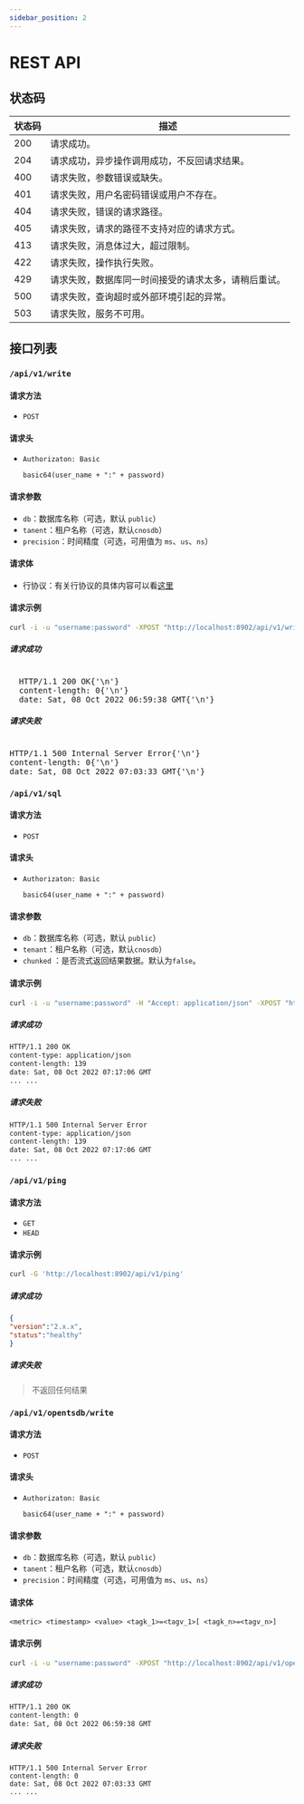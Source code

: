 ```yaml
---
sidebar_position: 2
---
```


# REST API

## 状态码

| 状态码 | 描述                                                 |
| ------ | ---------------------------------------------------- |
| 200    | 请求成功。                                           |
| 204    | 请求成功，异步操作调用成功，不反回请求结果。         |
| 400    | 请求失败，参数错误或缺失。                           |
| 401    | 请求失败，用户名密码错误或用户不存在。               |
| 404    | 请求失败，错误的请求路径。                           |
| 405    | 请求失败，请求的路径不支持对应的请求方式。           |
| 413    | 请求失败，消息体过大，超过限制。                     |
| 422    | 请求失败，操作执行失败。                             |
| 429    | 请求失败，数据库同一时间接受的请求太多，请稍后重试。 |
| 500    | 请求失败，查询超时或外部环境引起的异常。             |
| 503    | 请求失败，服务不可用。                               |

## 接口列表

### `/api/v1/write`

#### 请求方法

- `POST`

#### 请求头

- `Authorizaton: Basic`

    `basic64(user_name + ":" + password)`

#### 请求参数

- `db`：数据库名称（可选，默认 `public`）
- `tanent`：租户名称（可选，默认`cnosdb`）
- `precision`：时间精度（可选，可用值为 `ms`、`us`、`ns`）

#### 请求体

- 行协议：有关行协议的具体内容可以看[这里](https://docs.influxdata.com/influxdb/v1.8/write_protocols/line_protocol_tutorial/)

#### 请求示例

```bash
curl -i -u "username:password" -XPOST "http://localhost:8902/api/v1/write?db=example" -d 't1,foo=a,bar=b v=1'
```

##### 请求成功

<pre>
  <a/>
  HTTP/1.1 200 OK{'\n'}
  content-length: 0{'\n'}
  date: Sat, 08 Oct 2022 06:59:38 GMT{'\n'}
</pre>

##### 请求失败

<pre>
  <a/>
HTTP/1.1 500 Internal Server Error{'\n'}
content-length: 0{'\n'}
date: Sat, 08 Oct 2022 07:03:33 GMT{'\n'}
</pre>

### `/api/v1/sql`

#### 请求方法

- `POST`

#### 请求头

- `Authorizaton: Basic`

  `basic64(user_name + ":" + password)`

#### 请求参数

- `db`：数据库名称（可选，默认 `public`）
- `tenant`：租户名称（可选，默认`cnosdb`）
- `chunked` ：是否流式返回结果数据。默认为`false`。

#### 请求示例

```bash
curl -i -u "username:password" -H "Accept: application/json" -XPOST "http://localhost:8902/api/v1/sql?db=example" -d 'SELECT * from t1'
```

##### 请求成功

```bash
HTTP/1.1 200 OK
content-type: application/json
content-length: 139
date: Sat, 08 Oct 2022 07:17:06 GMT
... ...
```

##### 请求失败

```bash
HTTP/1.1 500 Internal Server Error
content-type: application/json
content-length: 139
date: Sat, 08 Oct 2022 07:17:06 GMT
... ...
```

### `/api/v1/ping`

#### 请求方法

- `GET`
- `HEAD`

#### 请求示例

```bash
curl -G 'http://localhost:8902/api/v1/ping'
```

##### 请求成功

```json
{
"version":"2.x.x",
"status":"healthy"
}
```

##### 请求失败

> 不返回任何结果



### `/api/v1/opentsdb/write`

#### 请求方法

- `POST`

#### 请求头

- `Authorizaton: Basic`

  `basic64(user_name + ":" + password)`

#### 请求参数

- `db`：数据库名称（可选，默认 `public`）
- `tanent`：租户名称（可选，默认`cnosdb`）
- `precision`：时间精度（可选，可用值为 `ms`、`us`、`ns`）

#### 请求体

```text
<metric> <timestamp> <value> <tagk_1>=<tagv_1>[ <tagk_n>=<tagv_n>]
```

#### 请求示例

```bash
curl -i -u "username:password" -XPOST "http://localhost:8902/api/v1/opentsdb/write?db=example" -d 'sys.if.bytes.out 1666165200290401000 1 host=web01 interface=eth0'
```

##### 请求成功

```bash
HTTP/1.1 200 OK
content-length: 0
date: Sat, 08 Oct 2022 06:59:38 GMT
```

##### 请求失败

```
HTTP/1.1 500 Internal Server Error
content-length: 0
date: Sat, 08 Oct 2022 07:03:33 GMT
... ...
```
